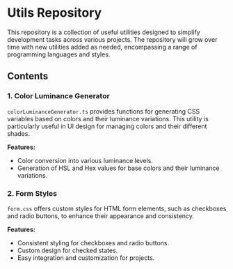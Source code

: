 # Utils Repository

This repository is a collection of useful utilities designed to simplify development tasks across various projects. The repository will grow over time with new utilities added as needed, encompassing a range of programming languages and styles.

## Contents

### 1. Color Luminance Generator

`colorLuminanceGenerator.ts` provides functions for generating CSS variables based on colors and their luminance variations. This utility is particularly useful in UI design for managing colors and their different shades.

**Features:**
- Color conversion into various luminance levels.
- Generation of HSL and Hex values for base colors and their luminance variations.

### 2. Form Styles

`form.css` offers custom styles for HTML form elements, such as checkboxes and radio buttons, to enhance their appearance and consistency.

**Features:**
- Consistent styling for checkboxes and radio buttons.
- Custom design for checked states.
- Easy integration and customization for projects.
